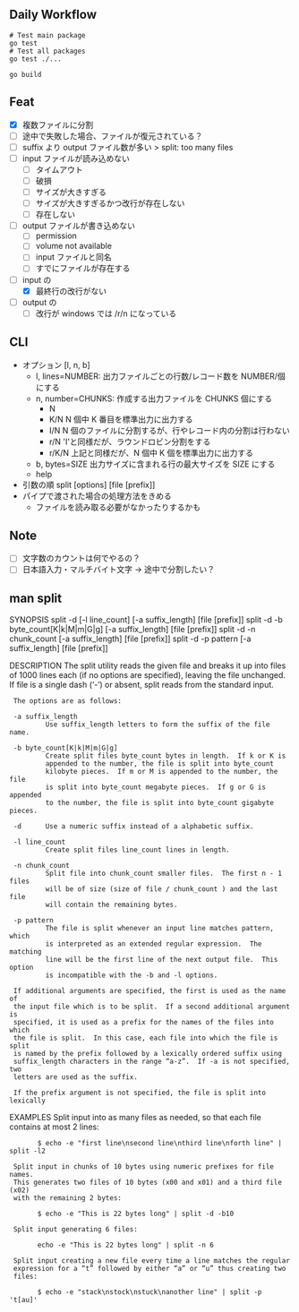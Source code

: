 ## Daily Workflow

```
# Test main package
go test
# Test all packages
go test ./...

go build
```

## Feat

- [x] 複数ファイルに分割
- [ ] 途中で失敗した場合、ファイルが復元されている？
- [ ] suffix より output ファイル数が多い > split: too many files
- [ ] input ファイルが読み込めない
  - [ ] タイムアウト
  - [ ] 破損
  - [ ] サイズが大きすぎる
  - [ ] サイズが大きすぎるかつ改行が存在しない
  - [ ] 存在しない
- [ ] output ファイルが書き込めない
  - [ ] permission
  - [ ] volume not available
  - [ ] input ファイルと同名
  - [ ] すでにファイルが存在する
- [ ] input の
  - [x] 最終行の改行がない
- [ ] output の
  - [ ] 改行が windows では /r/n になっている

## CLI

- オプション [l, n, b]
  - l, lines=NUMBER: 出力ファイルごとの行数/レコード数を NUMBER/個にする
  - n, number=CHUNKS: 作成する出力ファイルを CHUNKS 個にする
    - N
    - K/N N 個中 K 番目を標準出力に出力する
    - I/N N 個のファイルに分割するが、行やレコード内の分割は行わない
    - r/N 'I'と同様だが、ラウンドロビン分割をする
    - r/K/N 上記と同様だが、N 個中 K 個を標準出力に出力する
  - b, bytes=SIZE 出力サイズに含まれる行の最大サイズを SIZE にする
  - help
- 引数の順 split [options] [file [prefix]]
- パイプで渡された場合の処理方法をきめる
  - ファイルを読み取る必要がなかったりするかも

## Note

- [ ] 文字数のカウントは何でやるの？
- [ ] 日本語入力・マルチバイト文字 → 途中で分割したい？

## man split

SYNOPSIS
split -d [-l line_count] [-a suffix_length] [file [prefix]]
split -d -b byte_count[K|k|M|m|G|g] [-a suffix_length] [file [prefix]]
split -d -n chunk_count [-a suffix_length] [file [prefix]]
split -d -p pattern [-a suffix_length] [file [prefix]]

DESCRIPTION
The split utility reads the given file and breaks it up into files of
1000 lines each (if no options are specified), leaving the file
unchanged. If file is a single dash (‘-’) or absent, split reads from
the standard input.

     The options are as follows:

     -a suffix_length
             Use suffix_length letters to form the suffix of the file name.

     -b byte_count[K|k|M|m|G|g]
             Create split files byte_count bytes in length.  If k or K is
             appended to the number, the file is split into byte_count
             kilobyte pieces.  If m or M is appended to the number, the file
             is split into byte_count megabyte pieces.  If g or G is appended
             to the number, the file is split into byte_count gigabyte pieces.

     -d      Use a numeric suffix instead of a alphabetic suffix.

     -l line_count
             Create split files line_count lines in length.

     -n chunk_count
             Split file into chunk_count smaller files.  The first n - 1 files
             will be of size (size of file / chunk_count ) and the last file
             will contain the remaining bytes.

     -p pattern
             The file is split whenever an input line matches pattern, which
             is interpreted as an extended regular expression.  The matching
             line will be the first line of the next output file.  This option
             is incompatible with the -b and -l options.

     If additional arguments are specified, the first is used as the name of
     the input file which is to be split.  If a second additional argument is
     specified, it is used as a prefix for the names of the files into which
     the file is split.  In this case, each file into which the file is split
     is named by the prefix followed by a lexically ordered suffix using
     suffix_length characters in the range “a-z”.  If -a is not specified, two
     letters are used as the suffix.

     If the prefix argument is not specified, the file is split into lexically

EXAMPLES
Split input into as many files as needed, so that each file contains at
most 2 lines:

           $ echo -e "first line\nsecond line\nthird line\nforth line" | split -l2

     Split input in chunks of 10 bytes using numeric prefixes for file names.
     This generates two files of 10 bytes (x00 and x01) and a third file (x02)
     with the remaining 2 bytes:

           $ echo -e "This is 22 bytes long" | split -d -b10

     Split input generating 6 files:

           echo -e "This is 22 bytes long" | split -n 6

     Split input creating a new file every time a line matches the regular
     expression for a “t” followed by either “a” or “u” thus creating two
     files:

           $ echo -e "stack\nstock\nstuck\nanother line" | split -p 't[au]'

